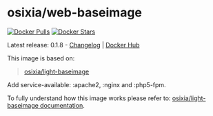 # osixia/web-baseimage

[![Docker Pulls](https://img.shields.io/docker/pulls/osixia/web-baseimage.svg)][hub]
[![Docker Stars](https://img.shields.io/docker/stars/osixia/web-baseimage.svg)][hub]

[hub]: https://hub.docker.com/r/osixia/web-baseimage/

Latest release: 0.1.8 - [Changelog](CHANGELOG.md) | [Docker Hub](https://hub.docker.com/r/osixia/web-baseimage) 

This image is based on:
> [osixia/light-baseimage](https://github.com/osixia/docker-light-baseimage)

Add service-available: :apache2, :nginx and :php5-fpm.

To fully understand how this image works please refer to: [osixia/light-baseimage documentation](https://github.com/osixia/docker-light-baseimage).
